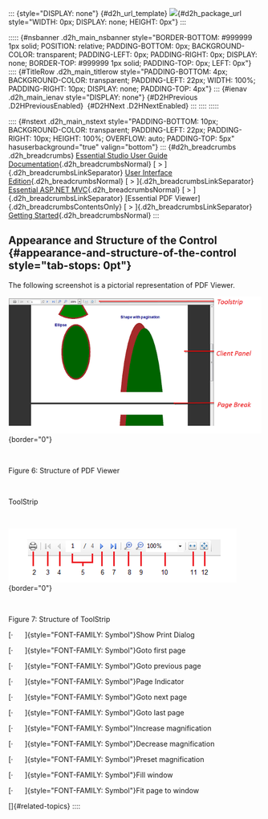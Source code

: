 ::: {style="DISPLAY: none"}
[](ms-xhelp:///?Id=d2h_url_template){#d2h_url_template} ![](!package_url!){#d2h_package_url style="WIDTH: 0px; DISPLAY: none; HEIGHT: 0px"}
:::

::::: {#nsbanner .d2h_main_nsbanner style="BORDER-BOTTOM: #999999 1px solid; POSITION: relative; PADDING-BOTTOM: 0px; BACKGROUND-COLOR: transparent; PADDING-LEFT: 0px; PADDING-RIGHT: 0px; DISPLAY: none; BORDER-TOP: #999999 1px solid; PADDING-TOP: 0px; LEFT: 0px"}
:::: {#TitleRow .d2h_main_titlerow style="PADDING-BOTTOM: 4px; BACKGROUND-COLOR: transparent; PADDING-LEFT: 22px; WIDTH: 100%; PADDING-RIGHT: 10px; DISPLAY: none; PADDING-TOP: 4px"}
::: {#ienav .d2h_main_ienav style="DISPLAY: none"}
[](ms-xhelp:///?Id=c63e51ef-0a46-464a-9cb1-a8688801c1ba){#D2HPrevious .D2HPreviousEnabled}  [](ms-xhelp:///?Id=ef8539a1-4dbb-4017-9274-e62872f81101){#D2HNext .D2HNextEnabled}
:::
::::
:::::

:::: {#nstext .d2h_main_nstext style="PADDING-BOTTOM: 10px; BACKGROUND-COLOR: transparent; PADDING-LEFT: 22px; PADDING-RIGHT: 10px; HEIGHT: 100%; OVERFLOW: auto; PADDING-TOP: 5px" hasuserbackground="true" valign="bottom"}
::: {#d2h_breadcrumbs .d2h_breadcrumbs}
[Essential Studio User Guide Documentation](ms-xhelp:///?Id=12457748-09e3-4d74-a240-8e049cedf030){.d2h_breadcrumbsNormal} [ \> ]{.d2h_breadcrumbsLinkSeparator} [User Interface Edition](ms-xhelp:///?Id=c29296b7-531c-413b-a0ec-488ca1f7f669){.d2h_breadcrumbsNormal} [ \> ]{.d2h_breadcrumbsLinkSeparator} [Essential ASP.NET MVC](ms-xhelp:///?Id=4b14e7d1-65c4-4f67-b1aa-2c37709905a5){.d2h_breadcrumbsNormal} [ \> ]{.d2h_breadcrumbsLinkSeparator} [Essential PDF Viewer]{.d2h_breadcrumbsContentsOnly} [ \> ]{.d2h_breadcrumbsLinkSeparator} [Getting Started](ms-xhelp:///?Id=72354aa3-a954-494d-8936-47c354873762){.d2h_breadcrumbsNormal}
:::

## Appearance and Structure of the Control {#appearance-and-structure-of-the-control style="tab-stops: 0pt"}

The following screenshot is a pictorial representation of PDF Viewer.

![](ImagesExt/image104_5.png){border="0"}

 

Figure 6: Structure of PDF Viewer

 

ToolStrip

 

![](ImagesExt/image104_6.png){border="0"}

 

Figure 7: Structure of ToolStrip

[·      ]{style="FONT-FAMILY: Symbol"}Show Print Dialog

[·      ]{style="FONT-FAMILY: Symbol"}Goto first page

[·      ]{style="FONT-FAMILY: Symbol"}Goto previous page

[·      ]{style="FONT-FAMILY: Symbol"}Page Indicator

[·      ]{style="FONT-FAMILY: Symbol"}Goto next page

[·      ]{style="FONT-FAMILY: Symbol"}Goto last page

[·      ]{style="FONT-FAMILY: Symbol"}Increase magnification

[·      ]{style="FONT-FAMILY: Symbol"}Decrease magnification

[·      ]{style="FONT-FAMILY: Symbol"}Preset magnification

[·      ]{style="FONT-FAMILY: Symbol"}Fill window

[·      ]{style="FONT-FAMILY: Symbol"}Fit page to window

[]{#related-topics}
::::

